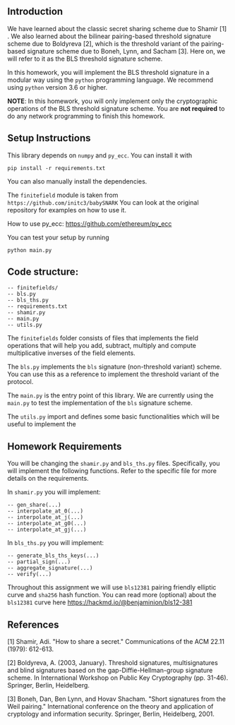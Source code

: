 ## Introduction
We have learned about the classic secret sharing scheme due to Shamir [1] . We also learned about the bilinear pairing-based threshold signature scheme due to Boldyreva [2], which is the threshold variant of the pairing-based signature scheme due to Boneh, Lynn, and Sacham [3]. Here on, we will refer to it as the BLS threshold signature scheme. 

In this homework, you will implement the BLS threshold signature in a modular way using the `python` programming language. We recommend using `python` version 3.6 or higher. 

**NOTE**: In this homework, you will only implement only the cryptographic operations of the BLS threshold signature scheme. You are **not required** to do any network programming to finish this homework.

## Setup Instructions
This library depends on `numpy` and `py_ecc`. You can install it with 

```pip install -r requirements.txt```

You can also manually install the dependencies.

The `finitefield` module is taken from `https://github.com/initc3/babySNARK`
You can look at the original repository for examples on how to use it.

How to use py_ecc:
https://github.com/ethereum/py_ecc

You can test your setup by running
```
python main.py
```


## Code structure:
```
-- finitefields/
-- bls.py
-- bls_ths.py
-- requirements.txt
-- shamir.py
-- main.py
-- utils.py
``` 

The `finitefields` folder consists of files that implements the field operations that will help you add, subtract, multiply and compute multiplicative inverses of the field elements.

The `bls.py` implements the `bls` signature (non-threshold variant) scheme. You can use this as a reference to implement the threshold variant of the protocol.

The `main.py` is the entry point of this library. We are currently using the `main.py` to test the implementation of the `bls` signature scheme. 

The `utils.py` import and defines some basic functionalities which will be useful to implement the

## Homework Requirements
You will be changing the `shamir.py` and `bls_ths.py` files. Specifically, you will implement the following functions. Refer to the specific file for more details on the requirements.

In `shamir.py` you will implement:
```
-- gen_share(...)
-- interpolate_at_0(...)
-- interpolate_at_j(...)
-- interpolate_at_g0(...)
-- interpolate_at_gj(...)
```

In `bls_ths.py` you will implement:
```
-- generate_bls_ths_keys(...)
-- partial_sign(...)
-- aggregate_signature(...)
-- verify(...)
```

Throughout this assignment we will use `bls12381` pairing friendly elliptic curve and `sha256` hash function. 
You can read more (optional) about the `bls12381` curve here https://hackmd.io/@benjaminion/bls12-381

## References
[1] Shamir, Adi. "How to share a secret." Communications of the ACM 22.11 (1979): 612-613.

[2] Boldyreva, A. (2003, January). Threshold signatures, multisignatures and blind signatures based on the gap-Diffie-Hellman-group signature scheme. In International Workshop on Public Key Cryptography (pp. 31-46). Springer, Berlin, Heidelberg.

[3] Boneh, Dan, Ben Lynn, and Hovav Shacham. "Short signatures from the Weil pairing." International conference on the theory and application of cryptology and information security. Springer, Berlin, Heidelberg, 2001.